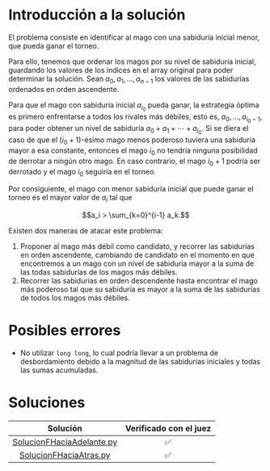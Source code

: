 # Introducción a la solución
El problema consiste en identificar al mago con una sabiduría inicial menor, que pueda ganar el torneo.

Para ello, tenemos que ordenar los magos por su nivel de sabiduría inicial, guardando los valores de los índices en el
array original para poder determinar la solución. Sean $a_0, a_1, \ldots, a_{n-1}$ los valores
de las sabidurías ordenados en orden ascendente.

Para que el mago con sabiduría inicial $a_{i_0}$ pueda ganar, la estrategia óptima es primero enfrentarse a todos
los rivales más débiles, esto es, $a_0, \ldots, a_{i_0-1}$, para poder obtener un nivel de sabiduría
$a_0 + a_1 + \cdots + a_{i_0}$. Si se diera el caso de que el $(i_0 + 1)$-ésimo mago menos poderoso tuviera una sabiduría
mayor a esa constante, entonces el mago $i_0$ no tendría ninguna posibilidad de derrotar a ningún otro mago. En caso
contrario, el mago $i_0 + 1$ podría ser derrotado y el mago $i_0$ seguiría en el torneo.

Por consiguiente, el mago con menor sabiduría inicial que puede ganar el torneo es el mayor valor de $a_i$ tal que

$$a_i > \sum_{k=0}^{i-1} a_k.$$

Existen dos maneras de atacar este problema:

1. Proponer al mago más débil como candidato, y recorrer las sabidurías en orden ascendente, cambiando de candidato en
   el momento en que encontremos a un mago con un nivel de sabiduría mayor a la suma de las todas sabidurías de los 
   magos más débiles.
2. Recorrer las sabidurías en orden descendente hasta encontrar el mago más poderoso tal que su sabiduría es mayor a la
   suma de las sabidurías de todos los magos más débiles.

# Posibles errores

- No utilizar `long long`, lo cual podría llevar a un problema de desbordamiento debido a la magnitud de las sabidurías
  iniciales y todas las sumas acumuladas.

# Soluciones

|                          Solución                          | Verificado con el juez |
|:----------------------------------------------------------:|:----------------------:|
| [SolucionFHaciaAdelante.py](src/SolucionFHaciaAdelante.py) |   :white_check_mark:   |
|    [SolucionFHaciaAtras.py](src/SolucionFHaciaAtras.py)    |   :white_check_mark:   |
